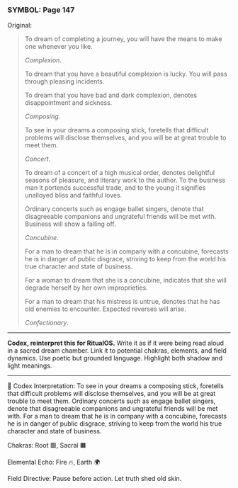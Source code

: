 ### SYMBOL: Page 147

Original:
> To dream of completing a journey, you will have the means to make
> one whenever you like.
> 
> 
> _Complexion_.
> 
> 
> To dream that you have a beautiful complexion is lucky.
> You will pass through pleasing incidents.
> 
> 
> To dream that you have bad and dark complexion, denotes
> disappointment and sickness.
> 
> 
> _Composing_.
> 
> 
> To see in your dreams a composing stick, foretells that difficult problems
> will disclose themselves, and you will be at great trouble to meet them.
> 
> 
> _Concert_.
> 
> 
> To dream of a concert of a high musical order, denotes delightful
> seasons of pleasure, and literary work to the author.
> To the business man it portends successful trade, and to the young
> it signifies unalloyed bliss and faithful loves.
> 
> 
> Ordinary concerts such as engage ballet singers, denote that
> disagreeable companions and ungrateful friends will be met with.
> Business will show a falling off.
> 
> 
> _Concubine_.
> 
> 
> For a man to dream that he is in company with a concubine,
> forecasts he is in danger of public disgrace, striving to keep
> from the world his true character and state of business.
> 
> 
> For a woman to dream that she is a concubine, indicates that she
> will degrade herself by her own improprieties.
> 
> 
> For a man to dream that his mistress is untrue, denotes that he has
> old enemies to encounter. Expected reverses will arise.
> 
> 
> _Confectionary_.

---

**Codex, reinterpret this for RitualOS.**
Write it as if it were being read aloud in a sacred dream chamber.
Link it to potential chakras, elements, and field dynamics.
Use poetic but grounded language.
Highlight both shadow and light meanings.

---

🔁 Codex Interpretation:
To see in your dreams a composing stick, foretells that difficult problems will disclose themselves, and you will be at great trouble to meet them. Ordinary concerts such as engage ballet singers, denote that disagreeable companions and ungrateful friends will be met with. For a man to dream that he is in company with a concubine, forecasts he is in danger of public disgrace, striving to keep from the world his true character and state of business.

Chakras: Root 🟥, Sacral 🟧

Elemental Echo: Fire 🔥, Earth 🌍

Field Directive: Pause before action. Let truth shed old skin.
